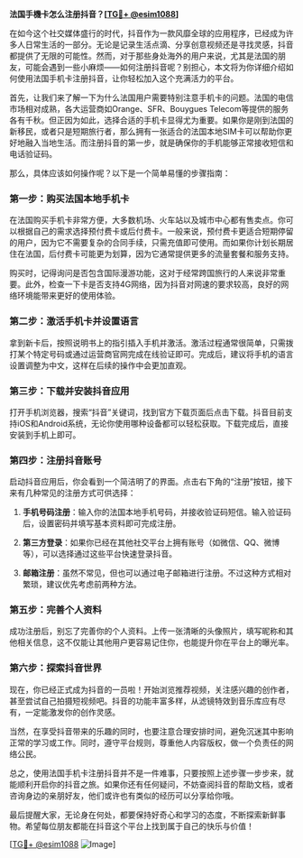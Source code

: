 **法国手機卡怎么注册抖音？[[TG💪+ @esim1088](https://t.me/s/esim1088)]**

在如今这个社交媒体盛行的时代，抖音作为一款风靡全球的应用程序，已经成为许多人日常生活的一部分。无论是记录生活点滴、分享创意视频还是寻找灵感，抖音都提供了无限的可能性。然而，对于那些身处海外的用户来说，尤其是法国的朋友，可能会遇到一些小麻烦——如何注册抖音呢？别担心，本文将为你详细介绍如何使用法国手机卡注册抖音，让你轻松加入这个充满活力的平台。

首先，让我们来了解一下为什么法国用户需要特别注意手机卡的问题。法国的电信市场相对成熟，各大运营商如Orange、SFR、Bouygues Telecom等提供的服务各有千秋。但正因为如此，选择合适的手机卡显得尤为重要。如果你是刚到法国的新移民，或者只是短期旅行者，那么拥有一张适合的法国本地SIM卡可以帮助你更好地融入当地生活。而注册抖音的第一步，就是确保你的手机能够正常接收短信和电话验证码。

那么，具体应该如何操作呢？以下是一个简单易懂的步骤指南：

### 第一步：购买法国本地手机卡

在法国购买手机卡非常方便，大多数机场、火车站以及城市中心都有售卖点。你可以根据自己的需求选择预付费卡或后付费卡。一般来说，预付费卡更适合短期停留的用户，因为它不需要复杂的合同手续，只需充值即可使用。而如果你计划长期居住在法国，后付费卡可能更为划算，因为它通常提供更多的流量套餐和服务支持。

购买时，记得询问是否包含国际漫游功能，这对于经常跨国旅行的人来说非常重要。此外，检查一下卡是否支持4G网络，因为抖音对网速的要求较高，良好的网络环境能带来更好的使用体验。

### 第二步：激活手机卡并设置语言

拿到新卡后，按照说明书上的指引插入手机并激活。激活过程通常很简单，只需拨打某个特定号码或通过运营商官网完成在线验证即可。完成后，建议将手机的语言设置调整为中文，这样在后续的操作中会更加直观。

### 第三步：下载并安装抖音应用

打开手机浏览器，搜索“抖音”关键词，找到官方下载页面后点击下载。抖音目前支持iOS和Android系统，无论你使用哪种设备都可以轻松获取。下载完成后，直接安装到手机上即可。

### 第四步：注册抖音账号

启动抖音应用后，你会看到一个简洁明了的界面。点击右下角的“注册”按钮，接下来有几种常见的注册方式可供选择：

1. **手机号码注册**：输入你的法国本地手机号码，并接收验证码短信。输入验证码后，设置密码并填写基本资料即可完成注册。
   
2. **第三方登录**：如果你已经在其他社交平台上拥有账号（如微信、QQ、微博等），可以选择通过这些平台快速登录抖音。

3. **邮箱注册**：虽然不常见，但也可以通过电子邮箱进行注册。不过这种方式相对繁琐，建议优先考虑前两种方法。

### 第五步：完善个人资料

成功注册后，别忘了完善你的个人资料。上传一张清晰的头像照片，填写昵称和其他相关信息，这不仅能让其他用户更容易记住你，也能提升你在平台上的曝光率。

### 第六步：探索抖音世界

现在，你已经正式成为抖音的一员啦！开始浏览推荐视频，关注感兴趣的创作者，甚至尝试自己拍摄短视频吧。抖音的功能丰富多样，从滤镜特效到音乐库应有尽有，一定能激发你的创作灵感。

当然，在享受抖音带来的乐趣的同时，也要注意合理安排时间，避免沉迷其中影响正常的学习或工作。同时，遵守平台规则，尊重他人内容版权，做一个负责任的网络公民。

总之，使用法国手机卡注册抖音并不是一件难事，只要按照上述步骤一步步来，就能顺利开启你的抖音之旅。如果你还有任何疑问，不妨查阅抖音的帮助文档，或者咨询身边的亲朋好友，他们或许也有类似的经历可以分享给你哦。

最后提醒大家，无论身在何处，都要保持好奇心和学习的态度，不断探索新鲜事物。希望每位朋友都能在抖音这个平台上找到属于自己的快乐与价值！

[[TG💪+ @esim1088](https://t.me/s/esim1088) ![Image](https://i.postimg.cc/4NQfJmqS/Snipaste-2025-05-13-00-14-12.png)]